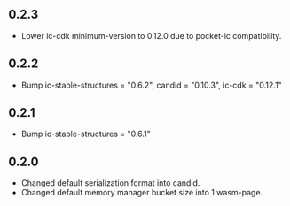 ## 0.2.3
 - Lower ic-cdk minimum-version to 0.12.0 due to pocket-ic compatibility.

## 0.2.2
 - Bump ic-stable-structures = "0.6.2", candid = "0.10.3", ic-cdk = "0.12.1" 

## 0.2.1
 - Bump ic-stable-structures = "0.6.1" 

## 0.2.0
 - Changed default serialization format into candid. 
 - Changed default memory manager bucket size into 1 wasm-page.
